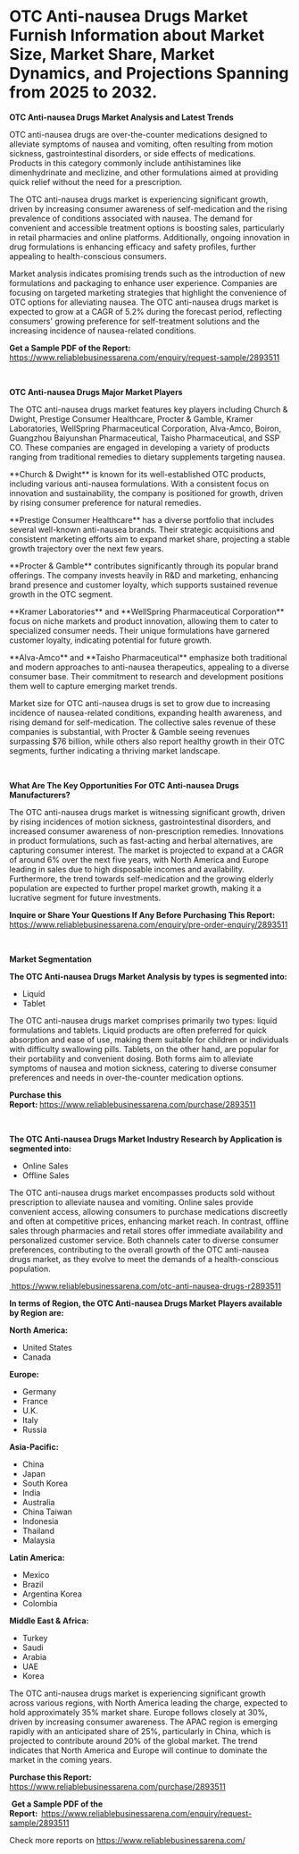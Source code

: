 <p><h1>OTC Anti-nausea Drugs Market Furnish Information about Market Size, Market Share, Market Dynamics, and Projections Spanning from 2025 to 2032.</h1></p><p><strong>OTC Anti-nausea Drugs Market Analysis and Latest Trends</strong></p>
<p><p>OTC anti-nausea drugs are over-the-counter medications designed to alleviate symptoms of nausea and vomiting, often resulting from motion sickness, gastrointestinal disorders, or side effects of medications. Products in this category commonly include antihistamines like dimenhydrinate and meclizine, and other formulations aimed at providing quick relief without the need for a prescription.</p><p>The OTC anti-nausea drugs market is experiencing significant growth, driven by increasing consumer awareness of self-medication and the rising prevalence of conditions associated with nausea. The demand for convenient and accessible treatment options is boosting sales, particularly in retail pharmacies and online platforms. Additionally, ongoing innovation in drug formulations is enhancing efficacy and safety profiles, further appealing to health-conscious consumers.</p><p>Market analysis indicates promising trends such as the introduction of new formulations and packaging to enhance user experience. Companies are focusing on targeted marketing strategies that highlight the convenience of OTC options for alleviating nausea. The OTC anti-nausea drugs market is expected to grow at a CAGR of 5.2% during the forecast period, reflecting consumers' growing preference for self-treatment solutions and the increasing incidence of nausea-related conditions.</p></p>
<p><strong>Get a Sample PDF of the Report:&nbsp;</strong> <a href="https://www.reliablebusinessarena.com/enquiry/request-sample/2893511?utm_campaign=2488&utm_medium=2&utm_source=Github&utm_content=ia&utm_term=15032025&utm_id=otc-anti-nausea-drugs">https://www.reliablebusinessarena.com/enquiry/request-sample/2893511</a></p>
<p>&nbsp;</p>
<p><strong>OTC Anti-nausea Drugs Major Market Players</strong></p>
<p><p>The OTC anti-nausea drugs market features key players including Church & Dwight, Prestige Consumer Healthcare, Procter & Gamble, Kramer Laboratories, WellSpring Pharmaceutical Corporation, Alva-Amco, Boiron, Guangzhou Baiyunshan Pharmaceutical, Taisho Pharmaceutical, and SSP CO. These companies are engaged in developing a variety of products ranging from traditional remedies to dietary supplements targeting nausea.</p><p>**Church & Dwight** is known for its well-established OTC products, including various anti-nausea formulations. With a consistent focus on innovation and sustainability, the company is positioned for growth, driven by rising consumer preference for natural remedies.</p><p>**Prestige Consumer Healthcare** has a diverse portfolio that includes several well-known anti-nausea brands. Their strategic acquisitions and consistent marketing efforts aim to expand market share, projecting a stable growth trajectory over the next few years.</p><p>**Procter & Gamble** contributes significantly through its popular brand offerings. The company invests heavily in R&D and marketing, enhancing brand presence and customer loyalty, which supports sustained revenue growth in the OTC segment.</p><p>**Kramer Laboratories** and **WellSpring Pharmaceutical Corporation** focus on niche markets and product innovation, allowing them to cater to specialized consumer needs. Their unique formulations have garnered customer loyalty, indicating potential for future growth.</p><p>**Alva-Amco** and **Taisho Pharmaceutical** emphasize both traditional and modern approaches to anti-nausea therapeutics, appealing to a diverse consumer base. Their commitment to research and development positions them well to capture emerging market trends.</p><p>Market size for OTC anti-nausea drugs is set to grow due to increasing incidence of nausea-related conditions, expanding health awareness, and rising demand for self-medication. The collective sales revenue of these companies is substantial, with Procter & Gamble seeing revenues surpassing $76 billion, while others also report healthy growth in their OTC segments, further indicating a thriving market landscape.</p></p>
<p>&nbsp;</p>
<p><strong>What Are The Key Opportunities For OTC Anti-nausea Drugs Manufacturers?</strong></p>
<p><p>The OTC anti-nausea drugs market is witnessing significant growth, driven by rising incidences of motion sickness, gastrointestinal disorders, and increased consumer awareness of non-prescription remedies. Innovations in product formulations, such as fast-acting and herbal alternatives, are capturing consumer interest. The market is projected to expand at a CAGR of around 6% over the next five years, with North America and Europe leading in sales due to high disposable incomes and availability. Furthermore, the trend towards self-medication and the growing elderly population are expected to further propel market growth, making it a lucrative segment for future investments.</p></p>
<p><strong>Inquire or Share Your Questions If Any Before Purchasing This Report:</strong> <a href="https://www.reliablebusinessarena.com/enquiry/pre-order-enquiry/2893511?utm_campaign=2488&utm_medium=2&utm_source=Github&utm_content=ia&utm_term=15032025&utm_id=otc-anti-nausea-drugs">https://www.reliablebusinessarena.com/enquiry/pre-order-enquiry/2893511</a></p>
<p>&nbsp;</p>
<p><strong>Market Segmentation</strong></p>
<p><strong>The OTC Anti-nausea Drugs Market Analysis by types is segmented into:</strong></p>
<p><ul><li>Liquid</li><li>Tablet</li></ul></p>
<p><p>The OTC anti-nausea drugs market comprises primarily two types: liquid formulations and tablets. Liquid products are often preferred for quick absorption and ease of use, making them suitable for children or individuals with difficulty swallowing pills. Tablets, on the other hand, are popular for their portability and convenient dosing. Both forms aim to alleviate symptoms of nausea and motion sickness, catering to diverse consumer preferences and needs in over-the-counter medication options.</p></p>
<p><strong>Purchase this Report:&nbsp;</strong><a href="https://www.reliablebusinessarena.com/purchase/2893511?utm_campaign=2488&utm_medium=2&utm_source=Github&utm_content=ia&utm_term=15032025&utm_id=otc-anti-nausea-drugs">https://www.reliablebusinessarena.com/purchase/2893511</a></p>
<p>&nbsp;</p>
<p><strong>The OTC Anti-nausea Drugs Market Industry Research by Application is segmented into:</strong></p>
<p><ul><li>Online Sales</li><li>Offline Sales</li></ul></p>
<p><p>The OTC anti-nausea drugs market encompasses products sold without prescription to alleviate nausea and vomiting. Online sales provide convenient access, allowing consumers to purchase medications discreetly and often at competitive prices, enhancing market reach. In contrast, offline sales through pharmacies and retail stores offer immediate availability and personalized customer service. Both channels cater to diverse consumer preferences, contributing to the overall growth of the OTC anti-nausea drugs market, as they evolve to meet the demands of a health-conscious population.</p></p>
<p><a href="https://www.reliablebusinessarena.com/otc-anti-nausea-drugs-r2893511?utm_campaign=2488&utm_medium=2&utm_source=Github&utm_content=ia&utm_term=15032025&utm_id=otc-anti-nausea-drugs">&nbsp;https://www.reliablebusinessarena.com/otc-anti-nausea-drugs-r2893511</a></p>
<p><strong>In terms of Region, the OTC Anti-nausea Drugs Market Players available by Region are:</strong></p>
<p>
    <p> <strong> North America: </strong>
        <ul>
            <li>United States</li>
            <li>Canada</li>
        </ul>
        </p> 
    <p> <strong> Europe: </strong>
        <ul>
            <li>Germany</li>
            <li>France</li>
            <li>U.K.</li>
            <li>Italy</li>
            <li>Russia</li>
        </ul>
        </p> 
    <p> <strong> Asia-Pacific: </strong>
        <ul>
            <li>China</li>
            <li>Japan</li>
            <li>South Korea</li>
            <li>India</li>
            <li>Australia</li>
            <li>China Taiwan</li>
            <li>Indonesia</li>
            <li>Thailand</li>
            <li>Malaysia</li>
        </ul>
        </p> 
    <p> <strong> Latin America: </strong>
        <ul>
            <li>Mexico</li>
            <li>Brazil</li>
            <li>Argentina Korea</li>
            <li>Colombia</li>
        </ul>
        </p> 
    <p> <strong> Middle East & Africa: </strong>
        <ul>
            <li>Turkey</li>
            <li>Saudi</li>
            <li>Arabia</li>
            <li>UAE</li>
            <li>Korea</li>
        </ul>
    </p>
    </p>
<p><p>The OTC anti-nausea drugs market is experiencing significant growth across various regions, with North America leading the charge, expected to hold approximately 35% market share. Europe follows closely at 30%, driven by increasing consumer awareness. The APAC region is emerging rapidly with an anticipated share of 25%, particularly in China, which is projected to contribute around 20% of the global market. The trend indicates that North America and Europe will continue to dominate the market in the coming years.</p></p>
<p><strong>Purchase this Report: </strong><a href="https://www.reliablebusinessarena.com/purchase/2893511?utm_campaign=2488&utm_medium=2&utm_source=Github&utm_content=ia&utm_term=15032025&utm_id=otc-anti-nausea-drugs">https://www.reliablebusinessarena.com/purchase/2893511</a></p>
<p>&nbsp;<strong>Get a Sample PDF of the Report:&nbsp;&nbsp;</strong><a href="https://www.reliablebusinessarena.com/enquiry/request-sample/2893511?utm_campaign=2488&utm_medium=2&utm_source=Github&utm_content=ia&utm_term=15032025&utm_id=otc-anti-nausea-drugs">https://www.reliablebusinessarena.com/enquiry/request-sample/2893511</a></p>
<p><strong></strong></p>
<p>Check more reports on <a href="https://www.reliablebusinessarena.com/?utm_campaign=2488&utm_medium=2&utm_source=Github&utm_content=ia&utm_term=15032025&utm_id=otc-anti-nausea-drugs">https://www.reliablebusinessarena.com/</a></p>